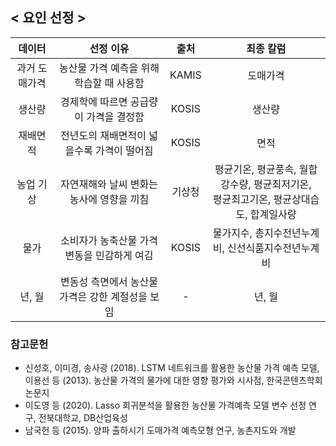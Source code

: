 ## < 요인 선정 >


| 데이터        | 선정 이유                              |  출처    |  최종 칼럼             |
| :---------------: | :-------------------------------------: |:-----------:|:-----------------------:|
| 과거 도매가격 | 농산물 가격 예측을 위해 학습할 때 사용함 | KAMIS | 도매가격 |
| 생산량 | 경제학에 따르면 공급량이 가격을 결정함 | KOSIS | 생산량 |
| 재배면적 | 전년도의 재배면적이 넓을수록 가격이 떨어짐  | KOSIS | 면적 |
| 농업 기상 | 자연재해와 날씨 변화는 농사에 영향을 끼침  | 기상청 | 평균기온, 평균풍속, 월합강수량, 평균최저기온, </br>평균최고기온, 평균상대습도, 합계일사량 |
| 물가 | 소비자가 농축산물 가격 변동을 민감하게 여김   | KOSIS | 물가지수, 총지수전년누계비, 신선식품지수전년누계비 |
| 년, 월 | 변동성 측면에서 농산물 가격은 강한 계절성을 보임 | - | 년, 월 |


### 참고문헌
- 신성호, 이미경, 송사광 (2018). LSTM 네트워크를 활용한 농산물 가격 예측 모델,이용선 등 (2013). 농산물 가격의 물가에 대한 영향 평가와 시사점, 한국콘텐츠학회 논문지
- 이도영 등 (2020). Lasso 회귀분석을 활용한 농산물 가격예측 모델 변수 선정 연구, 전북대학교, DB산업육성
- 남국헌 등 (2015). 양파 출하시기 도매가격 예측모형 연구, 농촌지도와 개발
